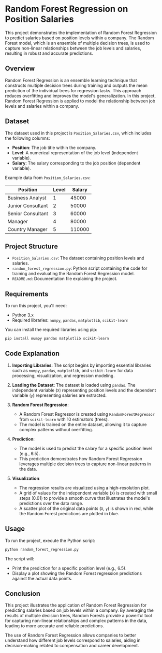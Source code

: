 # Random Forest Regression on Position Salaries

This project demonstrates the implementation of Random Forest Regression to predict salaries based on position levels within a company. The Random Forest model, which is an ensemble of multiple decision trees, is used to capture non-linear relationships between the job levels and salaries, resulting in robust and accurate predictions.

## Overview

Random Forest Regression is an ensemble learning technique that constructs multiple decision trees during training and outputs the mean prediction of the individual trees for regression tasks. This approach reduces overfitting and improves the model's generalization. In this project, Random Forest Regression is applied to model the relationship between job levels and salaries within a company.

## Dataset

The dataset used in this project is `Position_Salaries.csv`, which includes the following columns:

- **Position**: The job title within the company.
- **Level**: A numerical representation of the job level (independent variable).
- **Salary**: The salary corresponding to the job position (dependent variable).

Example data from `Position_Salaries.csv`:

| Position          | Level | Salary |
|-------------------|-------|--------|
| Business Analyst  | 1     | 45000  |
| Junior Consultant | 2     | 50000  |
| Senior Consultant | 3     | 60000  |
| Manager           | 4     | 80000  |
| Country Manager   | 5     | 110000 |

## Project Structure

- `Position_Salaries.csv`: The dataset containing position levels and salaries.
- `random_forest_regression.py`: Python script containing the code for training and evaluating the Random Forest Regression model.
- `README.md`: Documentation file explaining the project.

## Requirements

To run this project, you'll need:

- Python 3.x
- Required libraries: `numpy`, `pandas`, `matplotlib`, `scikit-learn`

You can install the required libraries using pip:

```bash
pip install numpy pandas matplotlib scikit-learn
```

## Code Explanation

1. **Importing Libraries**: The script begins by importing essential libraries such as `numpy`, `pandas`, `matplotlib`, and `scikit-learn` for data processing, visualization, and regression modeling.

2. **Loading the Dataset**: The dataset is loaded using `pandas`. The independent variable (`X`) representing position levels and the dependent variable (`y`) representing salaries are extracted.

3. **Random Forest Regression**:
   - A Random Forest Regressor is created using `RandomForestRegressor` from `scikit-learn` with 10 estimators (trees).
   - The model is trained on the entire dataset, allowing it to capture complex patterns without overfitting.

4. **Prediction**:
   - The model is used to predict the salary for a specific position level (e.g., 6.5).
   - This prediction demonstrates how Random Forest Regression leverages multiple decision trees to capture non-linear patterns in the data.

5. **Visualization**:
   - The regression results are visualized using a high-resolution plot.
   - A grid of values for the independent variable (`X`) is created with small steps (0.01) to provide a smooth curve that illustrates the model's predictions over the data range.
   - A scatter plot of the original data points (`X`, `y`) is shown in red, while the Random Forest predictions are plotted in blue.

## Usage

To run the project, execute the Python script:

```bash
python random_forest_regression.py
```

The script will:

- Print the prediction for a specific position level (e.g., 6.5).
- Display a plot showing the Random Forest regression predictions against the actual data points.

## Conclusion

This project illustrates the application of Random Forest Regression for predicting salaries based on job levels within a company. By averaging the results of multiple decision trees, Random Forests provide a powerful tool for capturing non-linear relationships and complex patterns in the data, leading to more accurate and reliable predictions.

The use of Random Forest Regression allows companies to better understand how different job levels correspond to salaries, aiding in decision-making related to compensation and career development.

